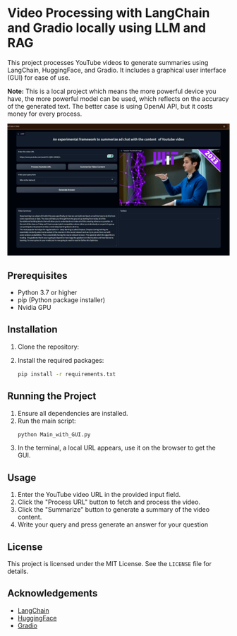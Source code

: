 # Video Processing with LangChain and Gradio locally using LLM and RAG

This project processes YouTube videos to generate summaries using LangChain, HuggingFace, and Gradio. It includes a graphical user interface (GUI) for ease of use.

**Note:** This is a local project which means the more powerful device you have, the more powerful model can be used, which reflects on the accuracy of the generated text.
The better case is using OpenAI API, but it costs money for every process.


![The GUI](GUI.jpg)

## Prerequisites

- Python 3.7 or higher
- pip (Python package installer)
- Nvidia GPU

## Installation

1. Clone the repository:

2. Install the required packages:
    ```sh
    pip install -r requirements.txt
    ```

## Running the Project

1. Ensure all dependencies are installed.
2. Run the main script:
    ```sh
    python Main_with_GUI.py
    ```
3. In the terminal, a local URL appears, use it on the browser to get the GUI.

## Usage

1. Enter the YouTube video URL in the provided input field.
2. Click the "Process URL" button to fetch and process the video.
3. Click the "Summarize" button to generate a summary of the video content.
4. Write your query and press generate an answer for your question


## License

This project is licensed under the MIT License. See the `LICENSE` file for details.

## Acknowledgements

- [LangChain](https://github.com/langchain/langchain)
- [HuggingFace](https://huggingface.co/)
- [Gradio](https://gradio.app/)
